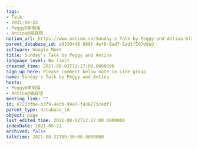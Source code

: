 ```yaml
---
tags:
- Talk
- 2021-08-22
- Peggy@李明霈
- Antina@張庭瑄
notion_url: https://www.notion.so/Sunday-s-Talk-by-Peggy-and-Antina-67223fbeb3f94ecb99e7f436275c4df7
parent_database_id: e9339446-880f-4ef0-8ad7-8ad1f507dded
software: Google Meet
title: Sunday's Talk by Peggy and Antina
language_level: No limit
created_time: 2021-08-02T12:27:00.0000000
sign_up_here: Please comment below note in Line group
name: Sunday's Talk by Peggy and Antina
hosts:
- Peggy@李明霈
- Antina@張庭瑄
meeting_link: ""
id: 67223fbe-b3f9-4ecb-99e7-f436275c4df7
parent_type: database_id
object: page
last_edited_time: 2021-08-02T12:27:00.0000000
indexDate: 2021-08-22
archived: false
talktime: 2021-08-22T09:30:00.0000000
---
```







